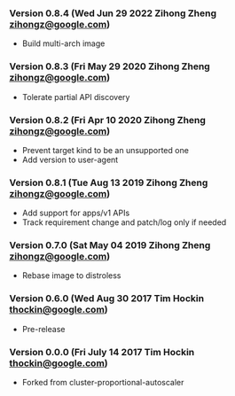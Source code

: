### Version 0.8.4 (Wed Jun 29 2022 Zihong Zheng <zihongz@google.com>)
 - Build multi-arch image

### Version 0.8.3 (Fri May 29 2020 Zihong Zheng <zihongz@google.com>)
 - Tolerate partial API discovery

### Version 0.8.2 (Fri Apr 10 2020 Zihong Zheng <zihongz@google.com>)
 - Prevent target kind to be an unsupported one
 - Add version to user-agent 

### Version 0.8.1 (Tue Aug 13 2019 Zihong Zheng <zihongz@google.com>)
 - Add support for apps/v1 APIs
 - Track requirement change and patch/log only if needed

### Version 0.7.0 (Sat May 04 2019 Zihong Zheng <zihongz@google.com>)
 - Rebase image to distroless

### Version 0.6.0 (Wed Aug 30 2017 Tim Hockin <thockin@google.com>)
 - Pre-release

### Version 0.0.0 (Fri July 14 2017 Tim Hockin <thockin@google.com>)
 - Forked from cluster-proportional-autoscaler
